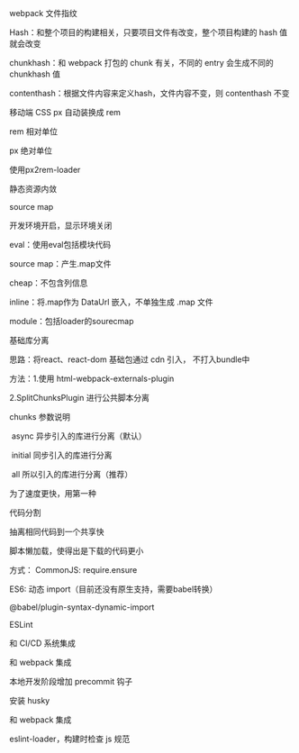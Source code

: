 webpack 文件指纹



Hash：和整个项目的构建相关，只要项目文件有改变，整个项目构建的 hash 值就会改变

chunkhash：和 webpack 打包的 chunk 有关，不同的 entry 会生成不同的 chunkhash 值

contenthash：根据文件内容来定义hash，文件内容不变，则 contenthash 不变





移动端 CSS px 自动装换成 rem

rem 相对单位

px 绝对单位

使用px2rem-loader



静态资源内敛



source map

开发环境开启，显示环境关闭

eval：使用eval包括模块代码

source map：产生.map文件

cheap：不包含列信息

inline：将.map作为 DataUrl 嵌入，不单独生成 .map 文件

module：包括loader的sourecmap



基础库分离

思路：将react、react-dom 基础包通过 cdn 引入， 不打入bundle中

方法：1.使用 html-webpack-externals-plugin



2.SplitChunksPlugin	进行公共脚本分离

chunks 参数说明

​	async 异步引入的库进行分离（默认）

​	initial 同步引入的库进行分离

​	all 所以引入的库进行分离（推荐）



为了速度更快，用第一种



代码分割

抽离相同代码到一个共享快

脚本懒加载，使得出是下载的代码更小



方式： CommonJS: require.ensure

ES6: 动态 import（目前还没有原生支持，需要babel转换）

@babel/plugin-syntax-dynamic-import



ESLint

和 CI/CD 系统集成

和 webpack 集成



本地开发阶段增加 precommit 钩子

安装 husky



和 webpack 集成

eslint-loader，构建时检查 js 规范